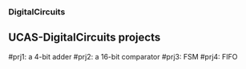 ### DigitalCircuits
## UCAS-DigitalCircuits projects
#prj1: a 4-bit adder
#prj2: a 16-bit comparator
#prj3: FSM
#prj4: FIFO
